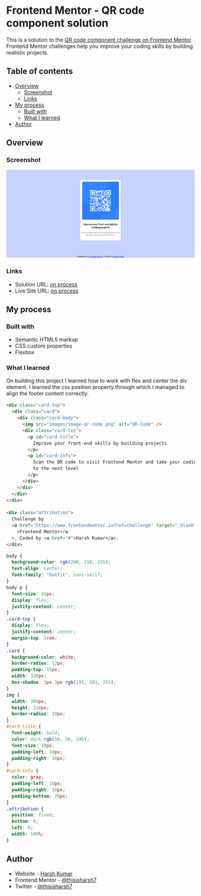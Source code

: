 # Frontend Mentor - QR code component solution

This is a solution to the [QR code component challenge on Frontend Mentor](https://www.frontendmentor.io/challenges/qr-code-component-iux_sIO_H). Frontend Mentor challenges help you improve your coding skills by building realistic projects.

## Table of contents

- [Overview](#overview)
  - [Screenshot](#screenshot)
  - [Links](#links)
- [My process](#my-process)
  - [Built with](#built-with)
  - [What I learned](#what-i-learned)
- [Author](#author)

## Overview

### Screenshot

![](./screenshot.png)

### Links

- Solution URL: [on process](https://your-solution-url.com)
- Live Site URL: [on process](https://your-live-site-url.com)

## My process

### Built with

- Semantic HTML5 markup
- CSS custom properties
- Flexbox

### What I learned

On building this project I learned how to work with flex and center the div element. I learned the css position property through which I managed to align the footer content correctly.

```html
<div class="card-top">
  <div class="card">
    <div class="card-body">
      <img src="images/image-qr-code.png" alt="QR-Code" />
      <div class="card-txt">
        <p id="card-title">
          Improve your front-end skills by building projects
        </p>
        <p id="card-info">
          Scan the QR code to visit Frontend Mentor and take your coding skills
          to the next level
        </p>
      </div>
    </div>
  </div>
</div>

<div class="attribution">
  Challenge by
  <a href="https://www.frontendmentor.io?ref=challenge" target="_blank"
    >Frontend Mentor</a
  >. Coded by <a href="#">Harsh Kumar</a>.
</div>
```

```css
body {
  background-color: rgb(200, 210, 255);
  text-align: center;
  font-family: "Outfit", sans-serif;
}
body p {
  font-size: 15px;
  display: flex;
  justify-content: center;
}
.card-top {
  display: flex;
  justify-content: center;
  margin-top: 5rem;
}
.card {
  background-color: white;
  border-radius: 12px;
  padding-top: 15px;
  width: 330px;
  box-shadow: 3px 3px rgb(191, 203, 255);
}
img {
  width: 300px;
  height: 310px;
  border-radius: 10px;
}
#card-title {
  font-weight: bold;
  color: dark rgb(58, 58, 246);
  font-size: 20px;
  padding-left: 10px;
  padding-right: 10px;
}
#card-info {
  color: gray;
  padding-left: 10px;
  padding-right: 10px;
  padding-bottom: 20px;
}
.attribution {
  position: fixed;
  bottom: 0;
  left: 0;
  width: 100%;
}
```

## Author

- Website - [Harsh Kumar](https://github.com/thisisharsh7)
- Frontend Mentor - [@thisisharsh7](https://www.frontendmentor.io/profile/thisisharsh7)
- Twitter - [@thisisharsh7](https://www.twitter.com/thisisharsh7)
